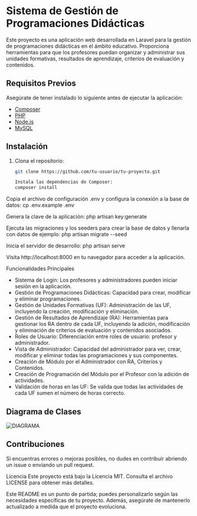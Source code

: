 # Sistema de Gestión de Programaciones Didácticas

Este proyecto es una aplicación web desarrollada en Laravel para la gestión de programaciones didácticas en el ámbito educativo. Proporciona herramientas para que los profesores puedan organizar y administrar sus unidades formativas, resultados de aprendizaje, criterios de evaluación y contenidos.

## Requisitos Previos

Asegúrate de tener instalado lo siguiente antes de ejecutar la aplicación:

- [Composer](https://getcomposer.org/)
- [PHP](https://www.php.net/)
- [Node.js](https://nodejs.org/)
- [MySQL](https://www.mysql.com/)

## Instalación

1. Clona el repositorio:

   ```bash
   git clone https://github.com/tu-usuario/tu-proyecto.git

   Instala las dependencias de Composer:
   composer install
   
Copia el archivo de configuración .env y configura la conexión a la base de datos:
cp .env.example .env

Genera la clave de la aplicación:
php artisan key:generate

Ejecuta las migraciones y los seeders para crear la base de datos y llenarla con datos de ejemplo:
php artisan migrate --seed

Inicia el servidor de desarrollo:
php artisan serve

Visita http://localhost:8000 en tu navegador para acceder a la aplicación.

Funcionalidades Principales
- Sistema de Login: Los profesores y administradores pueden iniciar sesión en la aplicación.
- Gestión de Programaciones Didácticas: Capacidad para crear, modificar y eliminar programaciones.
- Gestión de Unidades Formativas (UF): Administración de las UF, incluyendo la creación, modificación y eliminación.
- Gestión de Resultados de Aprendizaje (RA): Herramientas para gestionar los RA dentro de cada UF, incluyendo la adición, modificación y eliminación de criterios de evaluación y contenidos asociados.
- Roles de Usuario: Diferenciación entre roles de usuario: profesor y administrador.
- Vista de Administrador: Capacidad del administrador para ver, crear, modificar y eliminar todas las programaciones y sus componentes.
- Creación de Módulo por el Administrador con RA, Criterios y Contenidos.
- Creación de Programación del Módulo por el Profesor con la adición de actividades.
- Validación de horas en las UF: Se valida que todas las actividades de cada UF sumen el número de horas correcto.

## Diagrama de Clases
![DIAGRAMA](image.png)

## Contribuciones
Si encuentras errores o mejoras posibles, no dudes en contribuir abriendo un issue o enviando un pull request.

Licencia
Este proyecto está bajo la Licencia MIT. Consulta el archivo LICENSE para obtener más detalles.


Este README es un punto de partida; puedes personalizarlo según las necesidades específicas de tu proyecto. Además, asegúrate de mantenerlo actualizado a medida que el proyecto evoluciona.
